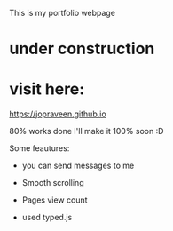 This is my portfolio webpage 

# under construction

# visit here:
https://jopraveen.github.io

80% works done
I'll make it 100% soon :D

Some feautures:
- you can send messages to me

- Smooth scrolling

- Pages view count

- used typed.js
